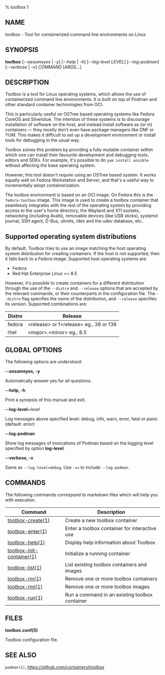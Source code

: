 % toolbox 1

## NAME
toolbox - Tool for containerized command line environments on Linux

## SYNOPSIS
**toolbox** [*--assumeyes* | *-y*]
        [*--help* | *-h*]
        [*--log-level LEVEL*]
        [*--log-podman*]
        [*--verbose* | *-v*]
        *COMMAND* [*ARGS*...]

## DESCRIPTION

Toolbox is a tool for Linux operating systems, which allows the use of
containerized command line environments. It is built on top of Podman and
other standard container technologies from OCI.

This is particularly useful on OSTree based operating systems like Fedora
CoreOS and Silverblue. The intention of these systems is to discourage
installation of software on the host, and instead install software as (or in)
containers — they mostly don't even have package managers like DNF or YUM.
This makes it difficult to set up a development environment or install tools
for debugging in the usual way.

Toolbox solves this problem by providing a fully mutable container within
which one can install their favourite development and debugging tools, editors
and SDKs. For example, it's possible to do `yum install ansible` without
affecting the base operating system.

However, this tool doesn't *require* using an OSTree based system. It works
equally well on Fedora Workstation and Server, and that's a useful way to
incrementally adopt containerization.

The toolbox environment is based on an OCI image. On Fedora this is the
`fedora-toolbox` image. This image is used to create a toolbox container that
seamlessly integrates with the rest of the operating system by providing
access to the user's home directory, the Wayland and X11 sockets, networking
(including Avahi), removable devices (like USB sticks), systemd journal, SSH
agent, D-Bus, ulimits, /dev and the udev database, etc..

## Supported operating system distributions

By default, Toolbox tries to use an image matching the host operating system
distribution for creating containers. If the host is not supported, then it
falls back to a Fedora image. Supported host operating systems are:

* Fedora
* Red Hat Enterprise Linux >= 8.5

However, it's possible to create containers for a different distribution
through the use of the `--distro` and `--release` options that are accepted by
the relevant commands, or their counterparts in the configuration file. The
`--distro` flag specifies the name of the distribution, and `--release`
specifies its version. Supported combinations are:

Distro |Release
-------|----------
fedora |\<release\> or f\<release\> eg., 36 or f36
rhel   |\<major\>.\<minor\> eg., 8.5

## GLOBAL OPTIONS ##

The following options are understood:

**--assumeyes, -y**

Automatically answer yes for all questions.

**--help, -h**

Print a synopsis of this manual and exit.

**--log-level**=*level*

Log messages above specified level: debug, info, warn, error, fatal or panic
(default: error)

**--log-podman**

Show log messages of invocations of Podman based on the logging level specified
by option **log-level**.

**--verbose, -v**

Same as `--log-level=debug`. Use `-vv` to include `--log-podman`.

## COMMANDS
The following commands correspond to markdown files which will help you with execution.

| Command                                          | Description                                                                 |
| ------------------------------------------------ | --------------------------------------------------------------------------- |
| [toolbox-create(1)](toolbox-create.1.md)         | Create a new toolbox container                                              |
| [toolbox-enter(1)](toolbox-enter.1.md)           | Enter a toolbox container for interactive use                               |
| [toolbox-help(1)](toolbox-help.1.md)             | Display help information about Toolbox                                      |
| [toolbox-init-container(1)](toolbox-init-container.1.md) |Initialize a running container                                       |
| [toolbox-list(1)](toolbox-list.1.md)             | List existing toolbox containers and images                                 |
| [toolbox-rm(1)](toolbox-rm.1.md)                 | Remove one or more toolbox containers                                       |
| [toolbox-rmi(1)](toolbox-rmi.1.md)               | Remove one or more toolbox images                                           |
| [toolbox-run(1)](toolbox-run.1.md)               | Run a command in an existing toolbox container                              |

## FILES ##

**toolbox.conf(5)**

Toolbox configuration file.

## SEE ALSO

`podman(1)`, https://github.com/containers/toolbox

